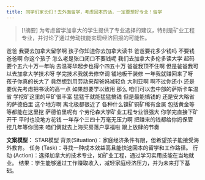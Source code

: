```yaml
---
title: 同学们家长们！去外面留学，考虑回本的话，一定要想好专业！留学 
---
```

 > [!摘要]
为考虑留学加拿大的学生提供了专业选择的建议，特别是矿业工程专业，并讨论了通过劳动技能实现经济回报的可能性。

爸爸
我要去加拿大留学啊
孩子你知道你去加拿大读书
爸爸要花多少钱吗
不要钱爸爸啊
你这个孩子
怎么老是张口闭口不要钱呢
我们去加拿大多伦多读大学
起码要个五六十万一年呐
去温哥华起步也得个四五十万
爸爸我顶不住啊
但是爸爸我可以去加拿大学技术呀
学完技术我就去修空调
铺地板干装修
一年我就赚回来了呀
孩子你真的长大了
竟然想到用劳动来帮爸妈减轻负
大利亚啊
啊不过你还小
还是要优先考虑把书读的高一点
如果想要学以致用
那么
咱们可以去中部的萨斯卡车温省
学挖矿这里的甲矿很丰富
猛猛干就能猛猛搞钱
但是最能搞钱的
还是安大略省的萨德伯里
这个地方啊
离北极都很近了
各种什么镍矿铜矿稀有金属
包括黄金等等都能在这里挖
萨德伯里呢有
个劳伦森大学矿业工程专业很强大
你学完直接下矿开干
平时也没地方花钱
一年存个三四十万毫无压力啊
把赚来的钱都给你妈保管
挖几年等你回来
咱们俩就去上海买房落户享福啦
跟上放肆的节奏

**文案模型：**
STAR模型
背景(Situation)：家庭经济条件有限，但希望孩子能接受海外教育。
任务 (Task)：寻找一种成本效益高且能快速回本的留学和工作路径。
行动 (Action)：选择加拿大的技术专业，如矿业工程，通过学习实用技能在当地就业。
结果：学生能够通过工作赚取收入，减轻家庭经济压力，并为未来打下基础。
